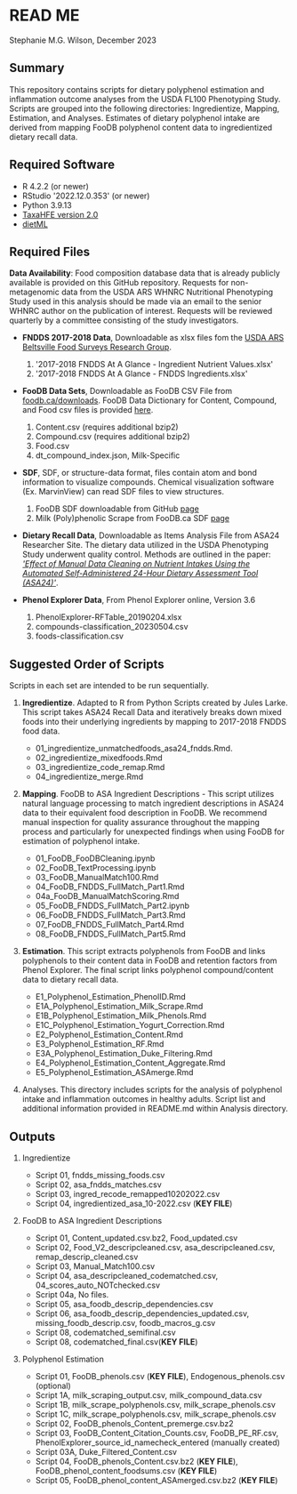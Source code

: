 # READ ME

Stephanie M.G. Wilson, December 2023

## Summary

This repository contains scripts for dietary polyphenol estimation and inflammation outcome analyses from the USDA FL100 Phenotyping Study. Scripts are grouped into the following directories: Ingredientize, Mapping, Estimation, and Analyses. Estimates of dietary polyphenol intake are derived from mapping FooDB polyphenol content data to ingredientized dietary recall data.

## Required Software

-   R 4.2.2 (or newer)
-   RStudio '2022.12.0.353' (or newer)
-   Python 3.9.13
-   [TaxaHFE version 2.0](https://github.com/aoliver44/taxaHFE)
-   [dietML](https://github.com/aoliver44/nutrition_tools)

## Required Files

**Data Availability**: Food composition database data that is already publicly available is provided on this GitHub repository. Requests for non-metagenomic data from the USDA ARS WHNRC Nutritional Phenotyping Study used in this analysis should be made via an email to the senior WHNRC author on the publication of interest. Requests will be reviewed quarterly by a committee consisting of the study investigators. 

-   **FNDDS 2017-2018 Data**, Downloadable as xlsx files fom the [USDA ARS Beltsville Food Surveys Research Group](https://www.ars.usda.gov/northeast-area/beltsville-md-bhnrc/beltsville-human-nutrition-research-center/food-surveys-research-group/docs/fndds-download-databases/). 

    1)  '2017-2018 FNDDS At A Glance - Ingredient Nutrient Values.xlsx'
    2)  '2017-2018 FNDDS At A Glance - FNDDS Ingredients.xlsx'
    
-   **FooDB Data Sets**, Downloadable as FooDB CSV File from [foodb.ca/downloads](https://foodb.ca/downloads). FooDB Data Dictionary for Content, Compound, and Food csv files is provided [here](https://github.com/SWi1/FooDB_polyphenol_analysis/blob/main/FooDB/README.md).

    1)  Content.csv (requires additional bzip2)
    2)  Compound.csv (requires additional bzip2)
    3)  Food.csv
    4)  dt_compound_index.json, Milk-Specific
    
-   **SDF**, SDF, or structure-data format, files contain atom and bond information to visualize compounds. Chemical visualization software (Ex. MarvinView) can read SDF files to view structures.

    1) FooDB SDF downloadable from GitHub [page](https://github.com/SWi1/Polyphenol_Quantification_FooDB/blob/main/FooDB/FooDB2_polyphenols_ID.sdf)
    2) Milk (Poly)phenolic Scrape from FooDB.ca SDF [page](https://github.com/SWi1/FooDB_polyphenol_analysis/blob/main/FooDB/milk.sdf)
  
    
-   **Dietary Recall Data**, Downloadable as Items Analysis File from ASA24 Researcher Site. The dietary data utilized in the USDA Phenotyping Study underwent quality control. Methods are outlined in the paper: [*'Effect of Manual Data Cleaning on Nutrient Intakes Using the Automated Self-Administered 24-Hour Dietary Assessment Tool (ASA24)'*](https://doi.org/10.1093/cdn/nzab005).

-   **Phenol Explorer Data**, From Phenol Explorer online, Version 3.6
    
    1)  PhenolExplorer-RFTable_20190204.xlsx
    2)  compounds-classification_20230504.csv
    3)  foods-classification.csv
 
## Suggested Order of Scripts

Scripts in each set are intended to be run sequentially.

1)  **Ingredientize**. Adapted to R from Python Scripts created by Jules Larke. This script takes ASA24 Recall Data and iteratively breaks down mixed foods into their underlying ingredients by mapping to 2017-2018 FNDDS food data.
    -   01_ingredientize_unmatchedfoods_asa24_fndds.Rmd.
    -   02_ingredientize_mixedfoods.Rmd
    -   03_ingredientize_code_remap.Rmd
    -   04_ingredientize_merge.Rmd
    
2)  **Mapping**. FooDB to ASA Ingredient Descriptions - This script utilizes natural language processing to match ingredient descriptions in ASA24 data to their equivalent food description in FooDB. We recommend manual inspection for quality assurance throughout the mapping process and particularly for unexpected findings when using FooDB for estimation of polyphenol intake.

    -   01_FooDB_FooDBCleaning.ipynb
    -   02_FooDB_TextProcessing.ipynb
    -   03_FooDB_ManualMatch100.Rmd
    -   04_FooDB_FNDDS_FullMatch_Part1.Rmd
    -   04a_FooDB_ManualMatchScoring.Rmd
    -   05_FooDB_FNDDS_FullMatch_Part2.ipynb
    -   06_FooDB_FNDDS_FullMatch_Part3.Rmd
    -   07_FooDB_FNDDS_FullMatch_Part4.Rmd
    -   08_FooDB_FNDDS_FullMatch_Part5.Rmd

3)  **Estimation**. This script extracts polyphenols from FooDB and links polyphenols to their content data in FooDB and retention factors from Phenol Explorer. The final script links polyphenol compound/content data to dietary recall data.
    -   E1_Polyphenol_Estimation_PhenolID.Rmd
    -   E1A_Polyphenol_Estimation_Milk_Scrape.Rmd
    -   E1B_Polyphenol_Estimation_Milk_Phenols.Rmd
    -   E1C_Polyphenol_Estimation_Yogurt_Correction.Rmd
    -   E2_Polyphenol_Estimation_Content.Rmd
    -   E3_Polyphenol_Estimation_RF.Rmd
    -   E3A_Polyphenol_Estimation_Duke_Filtering.Rmd
    -   E4_Polyphenol_Estimation_Content_Aggregate.Rmd
    -   E5_Polyphenol_Estimation_ASAmerge.Rmd
    
4) Analyses. This directory includes scripts for the analysis of polyphenol intake and inflammation outcomes in healthy adults. Script list and additional information provided in README.md within Analysis directory.    

## Outputs

1)  Ingredientize

    -   Script 01, fndds_missing_foods.csv
    -   Script 02, asa_fndds_matches.csv
    -   Script 03, ingred_recode_remapped10202022.csv
    -   Script 04, ingredientized_asa_10-2022.csv (**KEY FILE**)

2)  FooDB to ASA Ingredient Descriptions

    -   Script 01, Content_updated.csv.bz2, Food_updated.csv
    -   Script 02, Food_V2_descripcleaned.csv, asa_descripcleaned.csv, remap_descrip_cleaned.csv
    -   Script 03, Manual_Match100.csv
    -   Script 04, asa_descripcleaned_codematched.csv, 04_scores_auto_NOTchecked.csv 
    -   Script 04a, No files.
    -   Script 05, asa_foodb_descrip_dependencies.csv
    -   Script 06, asa_foodb_descrip_dependencies_updated.csv, missing_foodb_descrip.csv, foodb_macros_g.csv
    -   Script 08, codematched_semifinal.csv
    -   Script 08, codematched_final.csv(**KEY FILE**)

3)  Polyphenol Estimation

    -   Script 01, FooDB_phenols.csv (**KEY FILE**), Endogenous_phenols.csv (optional)
    -   Script 1A,  milk_scraping_output.csv, milk_compound_data.csv
    -   Script 1B, milk_scrape_polyphenols.csv, milk_scrape_phenols.csv
    -   Script 1C,  milk_scrape_polyphenols.csv, milk_scrape_phenols.csv
    -   Script 02, FooDB_phenols_Content_premerge.csv.bz2
    -   Script 03, FooDB_Content_Citation_Counts.csv, FooDB_PE_RF.csv, PhenolExplorer_source_id_namecheck_entered (manually created)
    -   Script 03A, Duke_Filtered_Content.csv
    -   Script 04, FooDB_phenols_Content.csv.bz2 (**KEY FILE**), FooDB_phenol_content_foodsums.csv (**KEY FILE**)
    -   Script 05, FooDB_phenol_content_ASAmerged.csv.bz2 (**KEY FILE**)
